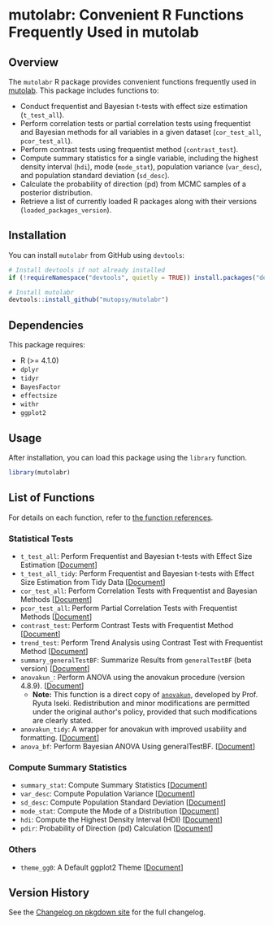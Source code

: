 # mutolabr: Convenient R Functions Frequently Used in mutolab

## Overview  

The `mutolabr` R package provides convenient functions frequently used in [mutolab](https://mutopsy.net/). This package includes functions to:  

* Conduct frequentist and Bayesian t-tests with effect size estimation (`t_test_all`).  
* Perform correlation tests or partial correlation tests using frequentist and Bayesian methods for all variables in a given dataset (`cor_test_all`, `pcor_test_all`).
* Perform contrast tests using frequentist method (`contrast_test`).  
* Compute summary statistics for a single variable, including the highest density interval (`hdi`), mode (`mode_stat`), population variance (`var_desc`), and population standard deviation (`sd_desc`).  
* Calculate the probability of direction (pd) from MCMC samples of a posterior distribution.  
* Retrieve a list of currently loaded R packages along with their versions (`loaded_packages_version`).  

## Installation  

You can install `mutolabr` from GitHub using `devtools`:  

```r
# Install devtools if not already installed
if (!requireNamespace("devtools", quietly = TRUE)) install.packages("devtools")

# Install mutolabr
devtools::install_github("mutopsy/mutolabr")
```

## Dependencies  

This package requires:  
* R (>= 4.1.0)  
* `dplyr`  
* `tidyr`  
* `BayesFactor`  
* `effectsize`  
* `withr`  
* `ggplot2`  

## Usage

After installation, you can load this package using the `library` function.

```r
library(mutolabr)
```

## List of Functions

For details on each function, refer to [the function references](https://mutopsy.github.io/mutolabr/reference/).

### Statistical Tests

* `t_test_all`: Perform Frequentist and Bayesian t-tests with Effect Size Estimation [[Document](https://mutopsy.github.io/mutolabr/reference/t_test_all.html)]
* `t_test_all_tidy`: Perform Frequentist and Bayesian t-tests with Effect Size Estimation from Tidy Data [[Document](https://mutopsy.github.io/mutolabr/reference/t_test_all_tidy.html)]
* `cor_test_all`: Perform Correlation Tests with Frequentist and Bayesian Methods [[Document](https://mutopsy.github.io/mutolabr/reference/cor_test_all.html)]
* `pcor_test_all`: Perform Partial Correlation Tests with Frequentist Methods [[Document](https://mutopsy.github.io/mutolabr/reference/pcor_test_all.html)]
* `contrast_test`: Perform Contrast Tests with Frequentist Method [[Document](https://mutopsy.github.io/mutolabr/reference/contrast_test.html)]
* `trend_test`: Perform Trend Analysis using Contrast Test with Frequentist Method [[Document](https://mutopsy.github.io/mutolabr/reference/trend_test.html)]
* `summary_generalTestBF`: Summarize Results from `generalTestBF` (beta version) [[Document](https://mutopsy.github.io/mutolabr/reference/summary_generalTestBF.html)]
* `anovakun_`: Perform ANOVA using the anovakun procedure (version 4.8.9). [[Document](https://mutopsy.github.io/mutolabr/reference/anovakun_.html)]
  * **Note:** This function is a direct copy of [`anovakun`](https://riseki.cloudfree.jp/?ANOVA%E5%90%9B), developed by Prof. Ryuta Iseki. Redistribution and minor modifications are permitted under the original author's policy, provided that such modifications are clearly stated.
* `anovakun_tidy`: A wrapper for anovakun with improved usability and formatting. [[Document](https://mutopsy.github.io/mutolabr/reference/anovakun_tidy.html)]
* `anova_bf`: Perform Bayesian ANOVA Using generalTestBF. [[Document](https://mutopsy.github.io/mutolabr/reference/anova_bf.html)]

### Compute Summary Statistics

* `summary_stat`: Compute Summary Statistics [[Document](https://mutopsy.github.io/mutolabr/reference/summary_stat.html)]
* `var_desc`: Compute Population Variance [[Document](https://mutopsy.github.io/mutolabr/reference/var_desc.html)]
* `sd_desc`: Compute Population Standard Deviation [[Document](https://mutopsy.github.io/mutolabr/reference/sd_desc.html)]
* `mode_stat`: Compute the Mode of a Distribution [[Document](https://mutopsy.github.io/mutolabr/reference/mode_stat.html)]
* `hdi`: Compute the Highest Density Interval (HDI) [[Document](https://mutopsy.github.io/mutolabr/reference/hdi.html)]
* `pdir`: Probability of Direction (pd) Calculation [[Document](https://mutopsy.github.io/mutolabr/reference/pdir.html)]

### Others
* `theme_gg0`: A Default ggplot2 Theme [[Document](https://mutopsy.github.io/mutolabr/reference/theme_gg0.html)]

## Version History

See the [Changelog on pkgdown site](https://mutopsy.github.io/mutolabr/news/) for the full changelog.


